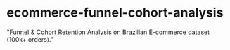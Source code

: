 # ecommerce-funnel-cohort-analysis
"Funnel &amp; Cohort Retention Analysis on Brazilian E-commerce dataset (100k+ orders)."
